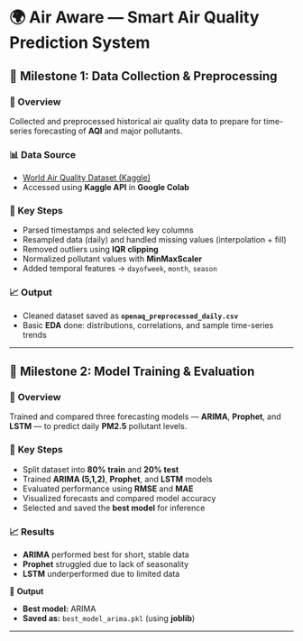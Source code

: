 # 🌍 Air Aware — Smart Air Quality Prediction System

## 🧩 Milestone 1: Data Collection & Preprocessing

### 🔹 Overview
Collected and preprocessed historical air quality data to prepare for time-series forecasting of **AQI** and major pollutants.

### 📊 Data Source
- [World Air Quality Dataset (Kaggle)](https://www.kaggle.com/datasets/mexwell/world-air-quality)
- Accessed using **Kaggle API** in **Google Colab**

### 🧹 Key Steps
- Parsed timestamps and selected key columns  
- Resampled data (daily) and handled missing values (interpolation + fill)  
- Removed outliers using **IQR clipping**  
- Normalized pollutant values with **MinMaxScaler**  
- Added temporal features → `dayofweek`, `month`, `season`

### 📈 Output
- Cleaned dataset saved as **`openaq_preprocessed_daily.csv`**
- Basic **EDA** done: distributions, correlations, and sample time-series trends  
---

## 🧩 **Milestone 2: Model Training & Evaluation**

### 🔹 **Overview**  
Trained and compared three forecasting models — **ARIMA**, **Prophet**, and **LSTM** — to predict daily **PM2.5** pollutant levels.

### 🧠 **Key Steps**  
- Split dataset into **80% train** and **20% test**  
- Trained **ARIMA (5,1,2)**, **Prophet**, and **LSTM** models  
- Evaluated performance using **RMSE** and **MAE**  
- Visualized forecasts and compared model accuracy  
- Selected and saved the **best model** for inference  

### 📈 **Results**  
- **ARIMA** performed best for short, stable data  
- **Prophet** struggled due to lack of seasonality  
- **LSTM** underperformed due to limited data  

💾 **Output**  
- **Best model:** ARIMA  
- **Saved as:** `best_model_arima.pkl` (using **joblib**)
---


